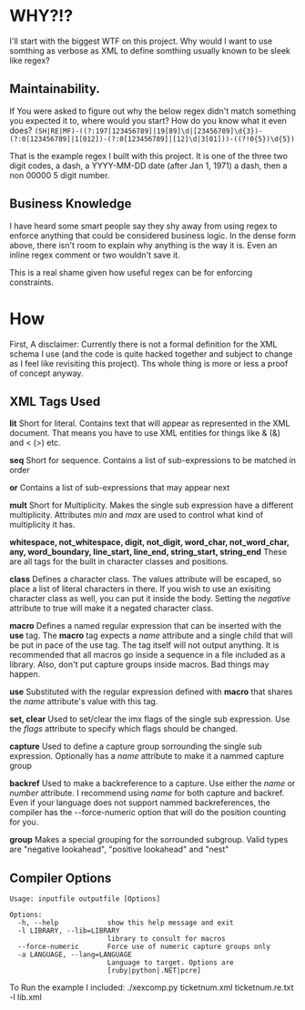 

# WHY?!?

I'll start with the biggest WTF on this project. Why would I want to use somthing as verbose as XML to define somthing usually known to be sleek like regex?

## Maintainability.
If You were asked to figure out why the below regex didn't match something you expected it to, where would you start? How do you know what it even does?
`(SH|RE|MF)-((?:197[123456789]|19[89]\d|[23456789]\d{3})-(?:0[123456789]|1[012])-(?:0[123456789]|[12]\d|3[01]))-((?!0{5})\d{5})`

That is the example regex I built with this project. It is one of the three two digit codes, a dash, a YYYY-MM-DD date (after Jan 1, 1971) a dash, then a non 00000 5 digit number.

## Business Knowledge

I have heard some smart people say they shy away from using regex to enforce anything that could be considered business logic. In the dense form above, there isn't room to explain why anything is the way it is. Even an inline regex comment or two wouldn't save it.

This is a real shame given how useful regex can be for enforcing constraints.

# How

First, A disclaimer: Currently there is not a formal definition for the XML schema I use (and the code is quite hacked together and subject to change as I feel like revisiting this project). Ths whole thing is more or less a proof of concept anyway.

## XML Tags Used
__lit__ Short for literal. Contains text that will appear as represented in the XML document. That means you have to use XML entities for things like & (&amp;) and < (&gt;) etc.

__seq__ Short for sequence. Contains a list of sub-expressions to be matched in order

__or__ Contains a list of sub-expressions that may appear next

__mult__ Short for Multiplicity. Makes the single sub expression have a different multiplicity. Attributes *min* and *max* are used to control what kind of multiplicity it has.

__whitespace, not_whitespace, digit, not_digit, word_char, not_word_char, any, word_boundary, line_start, line_end, string_start, string_end__ These are all tags for the built in character classes and positions.

__class__ Defines a character class. The values attribute will be escaped, so place a list of literal characters in there. If you wish to use an exisiting character class as well, you can put it inside the body. Setting the *negative* attribute to true will make it a negated character class.

__macro__ Defines a named regular expression that can be inserted with the __use__ tag. The __macro__ tag expects a *name* attribute and a single child that will be put in pace of the use tag. The tag itself will not output anything. It is recommended that all macros go inside a sequence in a file included as a library. Also, don't put capture groups inside macros. Bad things may happen.

__use__ Substituted with the regular expression defined with __macro__ that shares the *name* attribute's value with this tag.

__set, clear__ Used to set/clear the imx flags of the single sub expression. Use the *flags* attribute to specify which flags should be changed.

__capture__ Used to define a capture group sorrounding the single sub expression. Optionally has a *name* attribute to make it a nammed capture group

__backref__ Used to make a backreference to a capture. Use either the *name* or *number* attribute. I recommend using *name* for both capture and backref. Even if your language does not support nammed backreferences, the compiler has the --force-numeric option that will do the position counting for you.

__group__ Makes a special grouping for the sorrounded subgroup. Valid types are "negative lookahead", "positive lookahead" and "nest"

## Compiler Options

 

	Usage: inputfile outputfile [Options]

	Options:
	  -h, --help            show this help message and exit
	  -l LIBRARY, --lib=LIBRARY
							library to consult for macros
	  --force-numeric       Force use of numeric capture groups only
	  -a LANGUAGE, --lang=LANGUAGE
							Language to target. Options are
							[ruby|python|.NET|pcre]

							
							
To Run the example I included:
./xexcomp.py ticketnum.xml ticketnum.re.txt -l lib.xml